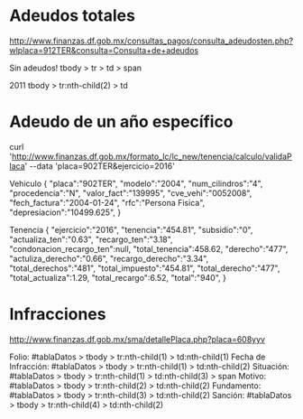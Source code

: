 # Adeudos totales
http://www.finanzas.df.gob.mx/consultas_pagos/consulta_adeudosten.php?wlplaca=912TER&consulta=Consulta+de+adeudos

<span class="valido"> Sin adeudos! </span>
tbody > tr > td > span

<td>2011</td>
tbody > tr:nth-child(2) > td

# Adeudo de un año específico
curl 'http://www.finanzas.df.gob.mx/formato_lc/lc_new/tenencia/calculo/validaPlaca' --data 'placa=902TER&ejercicio=2016'

Vehiculo
{
  "placa":"902TER",
  "modelo":"2004",
  "num_cilindros":"4",
  "procedencia":"N",
  "valor_fact":"139995",
  "cve_vehi":"0052008",
  "fech_factura":"2004-01-24",
  "rfc":"Persona Fisica",
  "depresiacion":"10499.625",
}

Tenencia
{
   "ejercicio":"2016",
   "tenencia":"454.81",
   "subsidio":"0",
   "actualiza_ten":"0.63",
   "recargo_ten":"3.18",
   "condonacion_recargo_ten":null,
   "total_tenencia":458.62,
   "derecho":"477",
   "actuliza_derecho":"0.66",
   "recargo_derecho":"3.34",
   "total_derechos":"481",
   "total_impuesto":"454.81",
   "total_derecho":"477",
   "total_actualiza":1.29,
   "total_recargo":6.52,
   "total":"940",
}

# Infracciones

http://www.finanzas.df.gob.mx/sma/detallePlaca.php?placa=608yyv


Folio: #tablaDatos > tbody > tr:nth-child(1) > td:nth-child(1)
Fecha de Infracción: #tablaDatos > tbody > tr:nth-child(1) > td:nth-child(2)
Situación: #tablaDatos > tbody > tr:nth-child(1) > td:nth-child(3) > span
Motivo:	#tablaDatos > tbody > tr:nth-child(2) > td:nth-child(2)
Fundamento:	#tablaDatos > tbody > tr:nth-child(3) > td:nth-child(2)
Sanción:	#tablaDatos > tbody > tr:nth-child(4) > td:nth-child(2)
